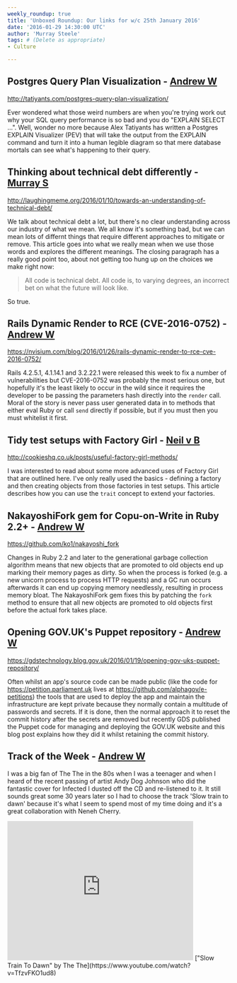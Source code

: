 ```yaml
---
weekly_roundup: true
title: 'Unboxed Roundup: Our links for w/c 25th January 2016'
date: '2016-01-29 14:30:00 UTC'
author: 'Murray Steele'
tags: # (Delete as appropriate)
- Culture

---
```


## Postgres Query Plan Visualization - [Andrew W](/people#andrew-white)

http://tatiyants.com/postgres-query-plan-visualization/

Ever wondered what those weird numbers are when you're trying work out why your SQL query performance is so bad and you do "EXPLAIN SELECT ...". Well, wonder no more because Alex Tatiyants has written a Postgres EXPLAIN Visualizer (PEV) that will take the output from the EXPLAIN command and turn it into a human legible diagram so that mere database mortals can see what's happening to their query.

## Thinking about technical debt differently - [Murray S](/people#murray-steele)

http://laughingmeme.org/2016/01/10/towards-an-understanding-of-technical-debt/

We talk about technical debt a lot, but there's no clear understanding across our industry of what we mean.  We all know it's something bad, but we can mean lots of differnt things that require different approaches to mitigate or remove.  This article goes into what we really mean when we use those words and explores the different meanings.  The closing paragraph has a really good point too, about not getting too hung up on the choices we make right now:

>  All code is technical debt. All code is, to varying degrees, an incorrect bet on what the future will look like.

So true.

## Rails Dynamic Render to RCE (CVE-2016-0752) - [Andrew W](/people#andrew-white)

https://nvisium.com/blog/2016/01/26/rails-dynamic-render-to-rce-cve-2016-0752/

Rails 4.2.5.1, 4.1.14.1 and 3.2.22.1 were released this week to fix a number of vulnerabilities but CVE-2016-0752 was probably the most serious one, but hopefully it's  the least likely to occur in the wild since it requires the developer to be passing the parameters hash directly into the `render` call. Moral of the story is never pass user generated data in to methods that either eval Ruby or call `send` directly if possible, but if you must then you must whitelist it first.

## Tidy test setups with Factory Girl - [Neil v B](/people#neil-van-beinum)

http://cookieshq.co.uk/posts/useful-factory-girl-methods/

I was interested to read about some more advanced uses of Factory Girl that are outlined here. I've only really used the basics - defining a factory and then creating objects from those factories in test setups. This article describes how you can use the `trait` concept to extend your factories.

## NakayoshiFork gem for Copu-on-Write in Ruby 2.2+ - [Andrew W](/people#andrew-white)

https://github.com/ko1/nakayoshi_fork

Changes in Ruby 2.2 and later to the generational garbage collection algorithm means that new objects that are promoted to old objects end up marking their memory pages as dirty. So when the process is forked (e.g. a new unicorn process to process HTTP requests) and a GC run occurs afterwards it can end up copying memory needlessly, resulting in process memory bloat. The NakayoshiFork gem fixes this by patching the `fork` method to ensure that all new objects are promoted to old objects first before the actual fork takes place.

## Opening GOV.UK's Puppet repository - [Andrew W](/people#andrew-white)

https://gdstechnology.blog.gov.uk/2016/01/19/opening-gov-uks-puppet-repository/

Often whilst an app's source code can be made public (like the code for https://petition.parliament.uk lives at https://github.com/alphagov/e-petitions) the tools that are used to deploy the app and maintain the infrastructure are kept private because they normally contain a multitude of passwords and secrets. If it is done, then the normal approach it to reset the commit history after the secrets are removed but recently GDS published the Puppet code for managing and deploying the GOV.UK website and this blog post explains how they did it whilst retaining the commit history.

## Track of the Week - [Andrew W](/people#andrew-white)

I was a big fan of The The in the 80s when I was a teenager and when I heard of the recent passing of artist Andy Dog Johnson who did the fantastic cover for Infected I dusted off the CD and re-listened to it. It still sounds great some 30 years later so I had to choose the track 'Slow train to dawn' because it's what I seem to spend most of my time doing and it's a great collaboration with Neneh Cherry.

<iframe width="420" height="315" src="https://www.youtube.com/embed/TfzvFKO1ud8" frameborder="0" allowfullscreen></iframe>
["Slow Train To Dawn" by The The](https://www.youtube.com/watch?v=TfzvFKO1ud8)
